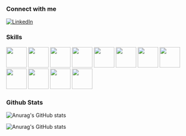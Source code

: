 ### Connect with me  

[![LinkedIn](https://img.shields.io/badge/LinkedIn-0A66C2.svg?style=for-the-badge&logo=LinkedIn&logoColor=white)](https://www.linkedin.com/in/nikolay-mihalev-b33005298/)

### Skills

<picture>
  <source media="(prefers-color-scheme: dark)" srcset="https://github.com/onemarc/tech-icons/blob/main/icons/cs-dark.svg">
  <source media="(prefers-color-scheme: light)" srcset="https://github.com/onemarc/tech-icons/blob/main/icons/cs-light.svg">
  <img src="" width="55">
</picture>
<picture>
  <source media="(prefers-color-scheme: dark)" srcset="https://github.com/onemarc/tech-icons/blob/main/icons/dotnet-dark.svg">
  <source media="(prefers-color-scheme: light)" srcset="https://github.com/onemarc/tech-icons/blob/main/icons/dotnet-light.svg">
  <img src="" width="55">
</picture>
<picture>
  <source media="(prefers-color-scheme: dark)" srcset="https://github.com/onemarc/tech-icons/blob/main/icons/mssqlserver-dark.svg">
  <source media="(prefers-color-scheme: light)" srcset="https://github.com/onemarc/tech-icons/blob/main/icons/mssqlserver-light.svg">
  <img src="" width="55">
</picture>
<picture>
  <source media="(prefers-color-scheme: dark)" srcset="https://github.com/onemarc/tech-icons/blob/main/icons/javascript.svg">
  <source media="(prefers-color-scheme: light)" srcset="https://github.com/onemarc/tech-icons/blob/main/icons/javascript.svg">
  <img src="" width="55">
</picture>
<picture>
  <source media="(prefers-color-scheme: dark)" srcset="https://github.com/onemarc/tech-icons/blob/main/icons/html.svg">
  <source media="(prefers-color-scheme: light)" srcset="https://github.com/onemarc/tech-icons/blob/main/icons/html-light.svg">
  <img src="" width="55">
</picture>
<picture>
  <source media="(prefers-color-scheme: dark)" srcset="https://github.com/onemarc/tech-icons/blob/main/icons/css.svg">
  <source media="(prefers-color-scheme: light)" srcset="https://github.com/onemarc/tech-icons/blob/main/icons/css-light.svg">
  <img src="" width="55">
</picture>
<picture>
  <source media="(prefers-color-scheme: dark)" srcset="https://github.com/onemarc/tech-icons/blob/main/icons/angular.svg">
  <source media="(prefers-color-scheme: light)" srcset="https://github.com/onemarc/tech-icons/blob/main/icons/angular.svg">
  <img src="" width="55">
</picture>
<picture>
  <source media="(prefers-color-scheme: dark)" srcset="https://github.com/onemarc/tech-icons/blob/main/icons/typescript.svg">
  <source media="(prefers-color-scheme: light)" srcset="https://github.com/onemarc/tech-icons/blob/main/icons/typescript.svg">
  <img src="" width="55">
</picture>
<picture>
  <source media="(prefers-color-scheme: dark)" srcset="https://github.com/onemarc/tech-icons/blob/main/icons/docker-dark.svg">
  <source media="(prefers-color-scheme: light)" srcset="https://github.com/onemarc/tech-icons/blob/main/icons/docker-light.svg">
  <img src="" width="55">
</picture>
<picture>
  <source media="(prefers-color-scheme: dark)" srcset="https://github.com/onemarc/tech-icons/blob/main/icons/jenkins-dark.svg">
  <source media="(prefers-color-scheme: light)" srcset="https://github.com/onemarc/tech-icons/blob/main/icons/jenkins-light.svg">
  <img src="" width="55">
</picture>
<picture>
  <source media="(prefers-color-scheme: dark)" srcset="https://github.com/onemarc/tech-icons/blob/main/icons/postman.svg">
  <source media="(prefers-color-scheme: light)" srcset="https://github.com/onemarc/tech-icons/blob/main/icons/postman.svg">
  <img src="" width="55">
</picture>
<picture>
  <source media="(prefers-color-scheme: dark)" srcset="https://github.com/onemarc/tech-icons/blob/main/icons/git.svg">
  <source media="(prefers-color-scheme: light)" srcset="https://github.com/onemarc/tech-icons/blob/main/icons/git-light.svg">
  <img src="" width="55">
</picture>

### Github Stats  

![Anurag's GitHub stats](https://github-readme-stats.vercel.app/api/top-langs?username=nikolaymihalev&show_icons=true&theme=transparent&locale=en&hide_border=true&layout=compact)

![Anurag's GitHub stats](https://github-readme-stats.vercel.app/api?username=nikolaymihalev&show_icons=true&theme=transparent&hide_border=true&count_private=true)
